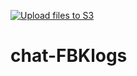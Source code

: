 [![Upload files to S3](https://github.com/pitekusu/chatgptlogs/actions/workflows/main.yml/badge.svg)](https://github.com/pitekusu/chatgptlogs/actions/workflows/main.yml)
# chat-FBKlogs
